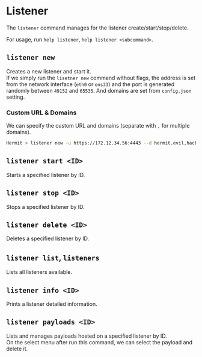 # Listener

The `listener` command manages for the listener create/start/stop/delete.  

For usage, run `help listener`, `help listener <subcommand>`.

## `listener new`

Creates a new listener and start it.  
If we simply run the `lisetner new` command without flags, the address is set from the network interface (`eth0` or `ens33`) and the port is generated randomly between `49152` and `65535`. And domains are set from `config.json` setting.

### Custom URL & Domains

We can specify the custom URL and domains (separate with `,` for multiple domains).

```sh title="Hermit C2 Server Console"
Hermit > listener new -u https://172.12.34.56:4443 --d hermit.evil,hacker.tokyo
```

## `listener start <ID>`

Starts a specified listener by ID.  

## `listener stop <ID>`

Stops a specified listener by ID.

## `listener delete <ID>`

Deletes a specified listener by ID.

## `listener list`, `listeners`

Lists all listeners available.

## `listener info <ID>`

Prints a listener detailed information.

## `listener payloads <ID>`

Lists and manages payloads hosted on a specified listener by ID.  
On the select menu after run this command, we can select the payload and delete it.

